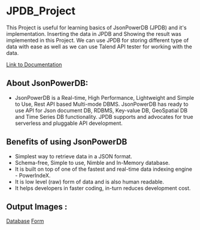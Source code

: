 # JPDB_Project

This Project is useful for learning basics of JsonPowerDB (JPDB) and it's implementation. Inserting the data in JPDB and Showing the result was implemented in this Project. We can use JPDB for storing different type of data with ease as well as we can use Talend API tester for working with the data.  

[Link to Documentation](http://login2explore.com/jpdb/docs.html)

## About JsonPowerDB:

- JsonPowerDB is a Real-time, High Performance, Lightweight and Simple to Use, Rest API based Multi-mode DBMS. JsonPowerDB has ready to use API for Json document DB, RDBMS, Key-value DB, GeoSpatial DB and Time Series DB functionality. JPDB supports and advocates for true serverless and pluggable API development.

## Benefits of using JsonPowerDB

- Simplest way to retrieve data in a JSON format.
- Schema-free, Simple to use, Nimble and In-Memory database.
- It is built on top of one of the fastest and real-time data indexing engine - PowerIndeX.
- It is low level (raw) form of data and is also human readable.
- It helps developers in faster coding, in-turn reduces development cost.

## Output Images :

[Database](Output_Images/Database.png)
[Form](Output_Images/Form.png)
